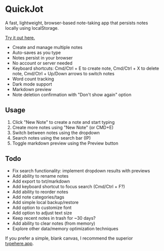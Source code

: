 # QuickJot

A fast, lightweight, browser-based note-taking app that persists notes locally using localStorage.

[Try it out here.](https://felipe-parodi.github.io/quickjot/)

- Create and manage multiple notes
- Auto-saves as you type
- Notes persist in your browser
- No account or server needed
- Keyboard shortcuts: Cmd/Ctrl + E to create note, Cmd/Ctrl + X to delete note, Cmd/Ctrl + Up/Down arrows to switch notes
- Word count tracking
- Dark mode support
- Markdown preview
- Note deletion confirmation with "Don't show again" option

## Usage
1. Click "New Note" to create a note and start typing
2. Create more notes using "New Note" (or CMD+E)
3. Switch between notes using the dropdown
4. Search notes using the search bar (IP)
5. Toggle markdown preview using the Preview button

## Todo
- Fix search functionality: implement dropdown results with previews
- Add ability to rename notes
- Add export to txt/markdown
- Add keyboard shortcut to focus search (Cmd/Ctrl + F?)
- Add ability to reorder notes
- Add note categories/tags
- Add simple local backup/restore
- Add option to customize font
- Add option to adjust text size
- Keep recent notes in trash for ~30 days?
- Add ability to clear notes (from memory)
- Explore other data/memory optimization techniques

If you prefer a simple, blank canvas, I recommend the superior [typehere.app](https://typehere.app/).
